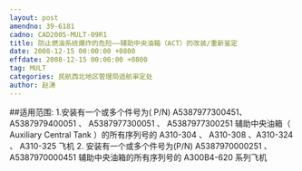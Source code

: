 ```yaml
---
layout: post
amendno: 39-6181
cadno: CAD2005-MULT-09R1
title: 防止燃油系统爆炸的危险——辅助中央油箱（ACT）的改装/重新鉴定
date: 2008-12-15 00:00:00 +0800
effdate: 2008-12-15 00:00:00 +0800
tag: MULT
categories: 民航西北地区管理局适航审定处
author: 赵涛
---
```


##适用范围:
1.安装有一个或多个件号为( P/N) A5387977300451、A5387979400051 、 A5387977300051 、 A5387977300251 辅助中央油箱（ Auxiliary Central Tank ）的所有序列号的 A310-304 、 A310-308 、A310-324 、 A310-325 飞机
 2.  安装有一个或多个件号为(P/N) A5387970000251 、 A5387970000451
辅助中央油箱的所有序列号的 A300B4-620 系列飞机

